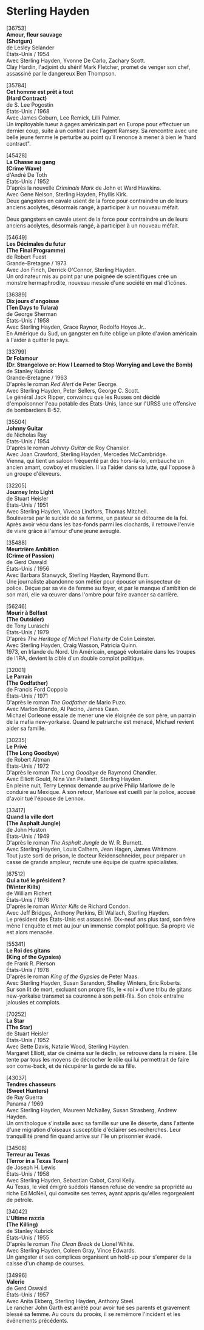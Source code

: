 # Sterling Hayden

[36753]  
**Amour, fleur sauvage**  
**(Shotgun)**  
de Lesley Selander  
États-Unis / 1954  
Avec Sterling Hayden, Yvonne De Carlo, Zachary Scott.  
Clay Hardin, l'adjoint du shérif Mark Fletcher, promet de venger son chef, assassiné par le dangereux Ben Thompson.

[35784]  
**Cet homme est prêt à tout**  
**(Hard Contract)**  
de S. Lee Pogostin  
États-Unis / 1968  
Avec James Coburn, Lee Remick, Lilli Palmer.  
Un impitoyable tueur à gages américain part en Europe pour effectuer un dernier coup, suite à un contrat avec l'agent Ramsey. Sa rencontre avec une belle jeune femme le perturbe au point qu'il renonce à mener à bien le 'hard contract".

[45428]  
**La Chasse au gang**  
**(Crime Wave)**  
d'André De Toth  
États-Unis / 1952  
D'après la nouvelle _Criminals Mark_ de John et Ward Hawkins.  
Avec Gene Nelson, Sterling Hayden, Phyllis Kirk.  
Deux gangsters en cavale usent de la force pour contraindre un de leurs anciens acolytes, désormais rangé, à participer à un nouveau méfait.

Deux gangsters en cavale usent de la force pour contraindre un de leurs anciens acolytes, désormais rangé, à participer à un nouveau méfait.

[54649]  
**Les Décimales du futur**  
**(The Final Programme)**  
de Robert Fuest  
Grande-Bretagne / 1973  
Avec Jon Finch, Derrick O'Connor, Sterling Hayden.  
Un ordinateur mis au point par une poignée de scientifiques crée un monstre hermaphrodite, nouveau messie d'une société en mal d'icônes.

[36389]  
**Dix jours d'angoisse**  
**(Ten Days to Tulara)**  
de George Sherman  
États-Unis / 1958  
Avec Sterling Hayden, Grace Raynor, Rodolfo Hoyos Jr..  
En Amérique du Sud, un gangster en fuite oblige un pilote d'avion américain à l'aider à quitter le pays.

[33799]  
**Dr Folamour**  
**(Dr. Strangelove or: How I Learned to Stop Worrying and Love the Bomb)**  
de Stanley Kubrick  
Grande-Bretagne / 1963  
D'après le roman _Red Alert_ de Peter George.  
Avec Sterling Hayden, Peter Sellers, George C. Scott.  
Le général Jack Ripper, convaincu que les Russes ont décidé d'empoisonner l'eau potable des États-Unis, lance sur l'URSS une offensive de bombardiers B-52.

[35504]  
**Johnny Guitar**  
de Nicholas Ray  
États-Unis / 1954  
D'après le roman _Johnny Guitar_ de Roy Chanslor.  
Avec Joan Crawford, Sterling Hayden, Mercedes McCambridge.  
Vienna, qui tient un saloon fréquenté par des hors-la-loi, embauche un ancien amant, cowboy et musicien. Il va l'aider dans sa lutte, qui l'oppose à un groupe d'éleveurs.

[32205]  
**Journey Into Light**  
de Stuart Heisler  
États-Unis / 1951  
Avec Sterling Hayden, Viveca Lindfors, Thomas Mitchell.  
Bouleversé par le suicide de sa femme, un pasteur se détourne de la foi. Après avoir vécu dans les bas-fonds parmi les clochards, il retrouve l'envie de vivre grâce à l'amour d'une jeune aveugle.

[35488]  
**Meurtrière Ambition**  
**(Crime of Passion)**  
de Gerd Oswald  
États-Unis / 1956  
Avec Barbara Stanwyck, Sterling Hayden, Raymond Burr.  
Une journaliste abandonne son métier pour épouser un inspecteur de police. Déçue par sa vie de femme au foyer, et par le manque d'ambition de son mari, elle va œuvrer dans l'ombre pour faire avancer sa carrière.

[56246]  
**Mourir à Belfast**  
**(The Outsider)**  
de Tony Luraschi  
États-Unis / 1979  
D'après _The Heritage of Michael Flaherty_ de Colin Leinster.  
Avec Sterling Hayden, Craig Wasson, Patricia Quinn.  
1973, en Irlande du Nord. Un Américain, engagé volontaire dans les troupes de l'IRA, devient la cible d'un double complot politique.

[32001]  
**Le Parrain**  
**(The Godfather)**  
de Francis Ford Coppola  
États-Unis / 1971  
D'après le roman _The Godfather_ de Mario Puzo.  
Avec Marlon Brando, Al Pacino, James Caan.  
Michael Corleone essaie de mener une vie éloignée de son père, un parrain de la mafia new-yorkaise. Quand le patriarche est menacé, Michael revient aider sa famille.

[30235]  
**Le Privé**  
**(The Long Goodbye)**  
de Robert Altman  
États-Unis / 1972  
D'après le roman _The Long Goodbye_ de Raymond Chandler.  
Avec Elliott Gould, Nina Van Pallandt, Sterling Hayden.  
En pleine nuit, Terry Lennox demande au privé Philip Marlowe de le conduire au Mexique. À son retour, Marlowe est cueilli par la police, accusé d'avoir tué l'épouse de Lennox.

[33417]  
**Quand la ville dort**  
**(The Asphalt Jungle)**  
de John Huston  
États-Unis / 1949  
D'après le roman _The Asphalt Jungle_ de W. R. Burnett.  
Avec Sterling Hayden, Louis Calhern, Jean Hagen, James Whitmore.  
Tout juste sorti de prison, le docteur Reidenschneider, pour préparer un casse de grande ampleur, recrute une équipe de quatre spécialistes.

[67512]  
**Qui a tué le président ?**  
**(Winter Kills)**  
de William Richert  
États-Unis / 1976  
D'après le roman _Winter Kills_ de Richard Condon.  
Avec Jeff Bridges, Anthony Perkins, Eli Wallach, Sterling Hayden.  
Le président des États-Unis est assassiné. Dix-neuf ans plus tard, son frère mène l'enquête et met au jour un immense complot politique. Sa propre vie est alors menacée.

[55341]  
**Le Roi des gitans**  
**(King of the Gypsies)**  
de Frank R. Pierson  
États-Unis / 1978  
D'après le roman _King of the Gypsies_ de Peter Maas.  
Avec Sterling Hayden, Susan Sarandon, Shelley Winters, Eric Roberts.  
Sur son lit de mort, excluant son propre fils, le « roi » d'une tribu de gitans new-yorkaise transmet sa couronne à son petit-fils. Son choix entraîne jalousies et complots.

[70252]  
**La Star**  
**(The Star)**  
de Stuart Heisler  
États-Unis / 1952  
Avec Bette Davis, Natalie Wood, Sterling Hayden.  
Margaret Elliott, star de cinéma sur le déclin, se retrouve dans la misère. Elle tente par tous les moyens de décrocher le rôle qui lui permettrait de faire son come-back, et de récupérer la garde de sa fille.

[43037]  
**Tendres chasseurs**  
**(Sweet Hunters)**  
de Ruy Guerra  
Panama / 1969  
Avec Sterling Hayden, Maureen McNalley, Susan Strasberg, Andrew Hayden.  
Un ornithologue s'installe avec sa famille sur une île déserte, dans l'attente d'une migration d'oiseaux susceptible d'éclairer ses recherches. Leur tranquillité prend fin quand arrive sur l'île un prisonnier évadé.

[34508]  
**Terreur au Texas**  
**(Terror in a Texas Town)**  
de Joseph H. Lewis  
États-Unis / 1958  
Avec Sterling Hayden, Sebastian Cabot, Carol Kelly.  
Au Texas, le vieil émigré suédois Hansen refuse de vendre sa propriété au riche Ed McNeil, qui convoite ses terres, ayant appris qu'elles regorgeaient de pétrole.

[34042]  
**L'Ultime razzia**  
**(The Killing)**  
de Stanley Kubrick  
États-Unis / 1955  
D'après le roman _The Clean Break_ de Lionel White.  
Avec Sterling Hayden, Coleen Gray, Vince Edwards.  
Un gangster et ses complices organisent un hold-up pour s'emparer de la caisse d'un champ de courses.

[34996]  
**Valerie**  
de Gerd Oswald  
États-Unis / 1957  
Avec Anita Ekberg, Sterling Hayden, Anthony Steel.  
Le rancher John Garth est arrêté pour avoir tué ses parents et gravement blessé sa femme. Au cours du procès, il se remémore l'incident et les événements précédents.

